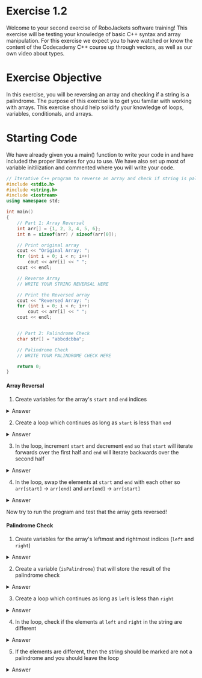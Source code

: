 # Exercise 1.2
Welcome to your second exercise of RoboJackets software training! This exercise will be testing your knowledge of basic C++ syntax and array manipulation. For this exercise we expect you to have watched or know the content of the Codecademy C++ course up through vectors, as well as our own video about types.

# Exercise Objective
In this exercise, you will be reversing an array and checking if a string is a palindrome. The purpose of this exercise is to get you familar with working with arrays. This exercise should help solidify your knowledge of loops, variables, conditionals, and arrays.

# Starting Code
We have already given you a main() function to write your code in and have included the proper libraries for you to use. We have also set up most of variable initilization and commented where you will write your code.

```c++
// Iterative C++ program to reverse an array and check if string is palindrome
#include <stdio.h>
#include <string.h>
#include <iostream>
using namespace std;

int main()
{
    // Part 1: Array Reversal
    int arr[] = {1, 2, 3, 4, 5, 6};
    int n = sizeof(arr) / sizeof(arr[0]);

    // Print original array
    cout << "Original Array: ";
    for (int i = 0; i < n; i++)
        cout << arr[i] << " ";
    cout << endl;

    // Reverse Array
    // WRITE YOUR STRING REVERSAL HERE

    // Print the Reversed array
    cout << "Reversed Array: ";
    for (int i = 0; i < n; i++)
        cout << arr[i] << " ";
    cout << endl;


    // Part 2: Palindrome Check
    char str[] = "abbcdcbba";

    // Palindrome Check
    // WRITE YOUR PALINDROME CHECK HERE

    return 0;
}
```

#### Array Reversal
1. Create variables for the array's `start` and `end` indices
<details>
  <summary>Answer</summary>

  ```c++
    int start = 0;
    int end = n - 1;
  ```

</details>

2. Create a loop which continues as long as `start` is less than `end`
<details>
  <summary>Answer</summary>

  ```c++
    while (start < end)
    {
        // MORE CODE
    }
  ```

</details>

3. In the loop, increment `start` and decrement `end` so that `start` will iterate forwards over the first half and `end` will iterate backwards over the second half
<details>
  <summary>Answer</summary>

  ```c++
    while (start < end)
    {
        // MORE CODE

        start++;
        end--;
    }
  ```

</details>

4. In the loop, swap the elements at `start` and `end` with each other so `arr[start]` -> `arr[end]` and `arr[end]` -> `arr[start]`
<details>
  <summary>Answer</summary>

  ```c++
    while (start < end)
    {
        int temp = arr[start];
        arr[start] = arr[end];
        arr[end] = temp;
        start++;
        end--;
    }
  ```

</details>

Now try to run the program and test that the array gets reversed!


#### Palindrome Check
1. Create variables for the array's leftmost and rightmost indices (`left` and `right`)
<details>
  <summary>Answer</summary>

  ```c++
    int left = 0;
    int right = strlen(str) - 1;
  ```

</details>

2. Create a variable (`isPalindrome`) that will store the result of the palindrome check
<details>
  <summary>Answer</summary>

  ```c++
    bool isPalindrome = true;
  ```

</details>

3. Create a loop which continues as long as `left` is less than `right`
<details>
  <summary>Answer</summary>

  ```c++
    while (left < right)
    {
        // MORE CODE
    }
  ```

</details>

4. In the loop, check if the elements at `left` and `right` in the string are different
<details>
  <summary>Answer</summary>

  ```c++
    while (left < right)
    {
        if (str[left] != str[right])
        {
            // MORE CODE
        }
    }
  ```

</details>

5. If the elements are different, then the string should be marked are not a palindrome and you should leave the loop
<details>
  <summary>Answer</summary>

  ```c++
    while (h > l)
    {
        if (str[l] != str[h])
        {
            isPalindrome = false;
            break;
        }
    }
  ```

6. In the loop, increment `left` and decrement `right` so that `left` will iterate forwards over the first half and `right` will iterate backwards over the second half
<details>
  <summary>Answer</summary>

  ```c++
    while (left < right)
    {
        if (str[left] != str[right])
        {
            isPalindrome = false;
            break;
        }
        left++;
        right--;
    }
  ```

</details>

7. Print out the results (ex. <str\> is (NOT) a palindrome)
<details>
  <summary>Answer</summary>

  ```c++
    if (isPalindrome)
        cout << str << " is a palindrome" << endl;
    else
        cout << str << " is NOT a palindrome" << endl;
  ```

</details>

Now run the program and test multiple strings to check your program works!
